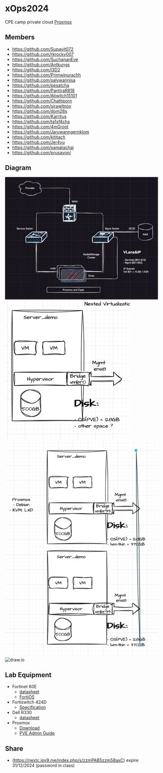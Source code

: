 # xOps2024
 CPE camp private cloud [Proxmox](https://www.proxmox.com/en/proxmox-virtual-environment/features)

 ## Members
 - https://github.com/Supavit072
 - https://github.com/rkrocky007
 - https://github.com/SuchananEve
 - https://github.com/Antkungs
 - https://github.com/l3D2
 - https://github.com/Primwinurachh
 - https://github.com/salywannisa
 - https://github.com/pesatcha
 - https://github.com/PantiraR818
 - https://github.com/Atiwitch15101
 - https://github.com/Chattiporn
 - https://github.com/sirawitnoy
 - https://github.com/dom28s
 - https://github.com/Karritus
 - https://github.com/ta1xf4chs
 - https://github.com/4mGroot
 - https://github.com/Jaruwanngernklom
 - https://github.com/kititach
 - https://github.com/Jer4yu
 - https://github.com/samatachai
 - https://github.com/prusayon/

## Diagram
![Diagram Lab](./misc/xOps_Dia01.png)
![week2-1](./misc/week2-1.png)
![week2-2](./misc/week2-2.png)
![draw.io](https://viewer.diagrams.net/?tags=%7B%7D&highlight=0000ff&edit=_blank&layers=1&nav=1&title=proxmox24.drawio#R7V1bc%2BK4Ev41VO15CCX5ziPkNlObmUkdzmYmT1OOrYA3xmJtQ2B%2F%2FZF8AVsSd2wMaB4yuCXLsvpTd6u7JbfU29HsMbTHw2%2FYRX5LAe6spd61FEXRAST%2FUco8pViKlhIGoeemJLgk9L1%2FUUYEGXXiuSgqVYwx9mNvXCY6OAiQE5dodhjiz3K1d%2ByXnzq2B4gj9B3b56k%2FPTce5m9hLulfkDcY5k%2BGRictGdl55exNoqHt4s8CSb1vqbchxnH6azS7RT4dvHxc0vseVpQuOhaiIN7mhu4r%2BN%2BXL8rIdE19YH%2B9Gfz1%2BN8bJW1lavuT7IWfQzwlQx5mnY7n%2BUiQ1sigk4seeZMxJTo%2BnpDGe59DL0b9se1Q4ifBAaEN45FPriD5GeJJ4CI3u4o%2BUOwMswtnEk7RgxfHXjDISH97g0HySDJAPd9%2BQ37Pdj4GSSO32MchKQpwQPvx7vl%2BTmop6kP3Xr816SPiEH%2BgQgl4sHrWHb0DB3GBDjXV0Ohz%2BLHMhneKwhjNCqRsbB8RHqE4nJMqeamW8TkDupldfi5RA3MoDAuIsTKanQF1sGh5yUvyI2PnDqyFCs9Cl2A7u8RhPMQDHNj%2B%2FZLK8GpZ5wnjcc4gFMfzbKLakxiXmY1mXvyL%2FAZtPbt6Ta46VnZ5R8cL5BfzwsUzCj3y6ijMaQEZhl%2FFi9dlw%2FRy2VRylbeVw9P3go%2FjAo4DVtdSAOwywHLRuz3x43WwivAkdNAa5umZqLPDAYrX1LPSepSxa0EaIt%2BOvWlZqB0dcjonTTgI5swZzQZUYbQdL3JwO%2Fr0CI9Q1P7EYTL0498pqQyuMfYCgo%2F7KRnPKKO5djRMAAv2kghpSS7aKQTolPeIAniiUHjGkRd7OCBlbziO8ahQoet7A1oQ06nRs7MrBwUJhHt4EhMEkofmiglUKgsrlGxWWbKpikC05Xq%2BKNr0ykSbeimiDV6faDPOUrRB47SQW4DstYTAwyFnbsIcCtwuNaSXWCGUB48OX4rJSwYh1I%2BNwuRWMqD2vFAhUWxRoeVnSliKYENhRLCml239DfX1cn3yI%2B3Bcj4sXmX%2FKWJI7X%2BB2l8HjdP%2BgMNVnaL4YDl8geLU3FKcHl2aHgYkeEogQQmk%2FYFkNApI5t6aDxHGePG87eHo97sXok%2BbPllqvVNrPdUoaz3Y4bWeUac3z9oMsfI4b3DKXqobVlXLjNOsLf2wRlWc65x24WiZZW%2FFASvHgn%2FitVi2cuFIrq5Caylbai2zUVoLalKmbCdTmNCOJlAG9coUKPK0GwmK6Tgk8dB8KIx%2FJjiFt%2FqmAkCXc0uSMaD%2F9xHhVUheN2uD9CltJi0%2BDBV72CfnYSJonRIqFgvl06GCt0O%2FDUYUDf3UncLykbxpXGYWZ9Gxht%2FIc91ERYm4fo6Wns5MbkU0uaGAjWplbORtPTpBPTLSkpPr4lRK4zjZ4Tj5HbuEjYY9StZPyd9%2BjEOahZIJX9eb5oL31p9ElHlLsVwolBgQYEBjVbXIW1krBhbvsMTAz%2B53yTyRRmUCzdDgmWfWyjuF493Xu9B2JPdEU49xmei5kXoy7qkrjeQhLPEvt4dHZAHnBTeJc6tLaoDxLLWSGXuZsbX5hmjBTZQszmk70FrR0PTJDiJGHXx9XmmGL8i0%2F2ViQTHcUDMhNRhI26Cl9ywAbywi9fS7VapE2EhmPNIGdNKAruzSQE56CwX9X38rHQHQn7wFdDHd3fq2F4IGBVikuzPaUb03T%2FoLEs4ACNp5UTsraxPkPdB81OpfaZr2TYel%2FuhtSPsCIc1ooX1NegMeP2l5G%2B6t90UiBZOZ%2FO4njpchET0oOFMxY2hmScyogkRLJZ%2F6RTkDj%2BGb5UXKc4hnIzyj7QaUx7dozJvn0o1CuWLBsoKweAWh6AbPOUU%2FnHG8r%2Bt7t8%2FxaZHZPPc9wrBQ3cytt5S1T28LwoIZP9JoSM7W1FcL9UonXpMYbrILMoEvXmQRHGOibpGKyruiiw70PZOPxU5vUci3tasfnkn%2BqwxDJ83CyubpRhd5AUK6AEI5bbe0LC6PirVpNTapJX3F7K4lOrmGdMg0BJiG0jHgGtojN4t3Ak5H1GLZaDWU%2BS4QKBnp%2BpY2rOYSBRVF0eBjLG14Z6DXv%2B1%2Flfw8xIZkprXIU1gVP2%2FUwd%2FDF1dB4C%2FlH7s3%2B%2Bm%2Fvu8W3QebjZKh7QwnIXqk9DstG8wHe%2BT59I27oUNvd2jGKbizJ%2BT9Er7TSv1cZg%2FjeEzKdboA08nL0T%2B0QtQeYEx4aI%2B9qO3gUVLgREnVh%2Ff0EeRn6SG60is85lLNHcikHhii1AMRrI6SKinEFe9%2FTkN9v100wluIkGOJBnDBEKwQUPpmQHXqFFO5EVPAkw7AI%2B%2BSqGsdJeVcA3a6WgI3fbbf4OhxbzEseTf9SkS%2B%2B2iWrfqKuUiOb0eR5yRDaocxTxbuZwZXBMFdV4X7pDmvBGdxJSmEQO6Y22XdCIFAdi6IB64cF4I5nySq1jaMcivbLh7ZuJioreOtH8VTjHd8%2FuDdZ9JGbbzsVvUylETxcVHSUnU2Be%2BZ%2FTIf0%2FBVhHmvhUSYRNjOCON9wS%2Ff1iBrixCNRFYDkGXqPLJEvuDqgMXveJXAOkNgKcwW19MDa1Uib5YoErxF45YwzwAFEU0fPXG%2BoHT37ANDlYkRmaf2SgsSkb%2BjKCYsVsCLF8YTgpd%2F7WSroMRWs7GlMctRQ2SVqZ06wcX7phepNMJstDv05tnBTglsf1J1TLoHnn7dSaF4lsBlZKIl2mQj8uNUFlLJfYvHzyq986KPcr7jxjTPH%2F0%2Fnl%2Fu%2F9NaJBUq1uP2SYm0BX86uomHXrBoQjXB6iY2TpbdMw%2FltNjLZGXdiwIf%2FCLh8di5VWs9sIV50Qs9V7ivhSakdDpbgmz%2F3EluMVXinYC3TcLhOa2f9M0un1rXT9tk%2F0lPYtNhxeZTdATL8przKRTe4yMTKs5Ha7IJFSJE1ZpQIcju40AkI9dNyWdubHAZQqC1Db2z%2FFducd9A86Z2Kw46K7yLQAadz1KRl%2B1DCLY9QKUywZs3LKPOEmJVQYzf%2BC%2BjgxcBrVMvb1XeBSmRdYbIYuPODUAW78STgeeGILfCwDOHQ4E3udbIs8onBUpn8nU6k4WWXL1C8dC95GX5dC2oOonbpcK94JxzRGH3cG%2FtZjHLLRlsUK5iv4oq%2BlKHDGGvUQoyhF2BoOecmKpgyV5rDDtXPXue1X24dD%2FaV8nyEvE%2Bq%2FWiuSkwXoW9VebKSkxu3D2mHv1bYysEP2dow%2B0k%2F67fi9Jz13ke6MqmzEqNxHRs1%2FqLFznWB6bWsqkYDxijYJqfictph4AKdzqd0ViuD9ZOtfKUercc5DgiQfFm6fQMnE1q4wjqQTPKELYAf1pYZcdri%2BF32JccGqQd1p891SRgnuCkqkZpCFOrR0GYcDeBv3N9tQb9kI%2FVtl4jIJXCpTiNmAOdTr6DS%2BODf8namIWWPCjlyOvVRqGSEYKWAJW1HpSi8eEdicqrQyW7pebUx%2FdofLBHovLqUMmcFWwJjvWuF5V81EeedXZ1sISq2WbikSI3db3I5MM3Ul5eHTA7PDAF2UP1ApM%2FtkIC89qAqYAGSkw%2BcCCBeXXAhDwwtRMDU4ccBs80pHCNAedVH8aGrT2%2BEbIS4RtjE%2Fl3aIuf0VgrBqsOYijMAcGQzLS2anZUCFRNsxTTLLd4rJgG%2B1RlfYyC76ZSR5CC39QmCE%2Bk6gksPgBKJBQRUApw0Hgoo9rnG9W%2BYdwcZEZsuU%2BpOh0ELkUHbfik0lJaq7BTlNeg3TH2ktmXqdbq0ETbfuZpN020q8ZgFEBH26Aw8m0J4vrV6AtdEeiLFesWeUTAOR5u35hjBVTAHLBrMB9e3PccAdOo%2FcB6fcfjqGQuyKXmgpx%2BV6XOBzilCJcivA4RTtYXR5LhdO1eyVkw5DLEdBfRsjoRpMNv2EW0xv8B)

## Lab Equipment
- Fortinet 60E 
  - [datasheet](https://www.firewalls.com/pub/media/wysiwyg/datasheets/Fortinet/FG-FW-60E.pdf)
  - [FortiOS](https://docs.fortinet.com/product/fortigate/hardware)
- Fortiswitch 424D
  - [Specification](https://www.avfirewalls.com.au/FortiSwitch-424D.asp)
- Dell R330
  - [datasheet](https://i.dell.com/sites/csdocuments/Shared-Content_data-Sheets_Documents/en/aa/Dell_PowerEdge_R330_SpecSheet_final.pdf)
- Proxmox
  - [Download](https://www.proxmox.com/en/downloads)
  - [PVE Admin Guide](https://pve.proxmox.com/pve-docs/pve-admin-guide.html)  
## Share
- (https://nextc.ipv9.me/index.php/s/zzmPAB5zzm58axC) expire 31/12/2024 (password in class)